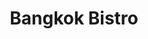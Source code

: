 ---
layout: place
title: "Bangkok Bistro"
permalink: /ohio/cincinnati/bangkok-bistro.html
stateAbbr: OH
stateName: Ohio
cityName: Cincinnati
place_id: ChIJ5WliN5-tQYgRtVOSoPjh5pE
photos:
  - name: >-
      places/ChIJ5WliN5-tQYgRtVOSoPjh5pE/photos/AeeoHcIT7MogFdAmmaiLDWJvGkJGdkffo2qGcVzDieovCu4lNNGT21XwJQciiWFzEkjVcrpt-mRNwo1T6HgTAcrAuHl14p_Okk4ONSfz7QO1E4DW59OKOAOlWGjnB7zMLCW3N48CTS1n3gTrVFCEWkb44WcVe6yZAZakYbn8eYfcyHs_hT5x2zTz7D7JMobNPkZFhZuC2WNwd4jekYClTQf0cSqLYT8_P79Uh1MYm-MQB6RN0IFF8JlIexSUvj3PtzksOS579Mobf75d0sFb-4nL7KGLPuWfjolDGrGSbZfhUDkh6ANvKYSpUsxAgu0-xTJD3rX6qj9vfhByGRYm2E6h08x9-buoqd9ZrUvkez88wGiO_GLjqHqUcZgxogDpucbkCAv1IJGdc30dmvAbDabdUBp8BYIBv_o0_wONplvVNicI01TY
    widthPx: 4032
    heightPx: 3024
    authorAttributions:
      - displayName: Amit Misra
        uri: https://maps.google.com/maps/contrib/112289534375510681067
        photoUri: >-
          https://lh3.googleusercontent.com/a/ACg8ocJJJ9KlDdTnSUKei-ewGb6Lps3fFA6msrvalS1loOmhMjoXAt9m=s100-p-k-no-mo
    flagContentUri: >-
      https://www.google.com/local/imagery/report/?cb_client=maps_api_places.places_api&image_key=!1e10!2sCIHM0ogKEICAgIC2irmYswE&hl=en-US
    googleMapsUri: >-
      https://www.google.com/maps/place//data=!3m4!1e2!3m2!1sCIHM0ogKEICAgIC2irmYswE!2e10!4m2!3m1!1s0x8841ad9f376269e5:0x91e6e1f8a09253b5
  - name: >-
      places/ChIJ5WliN5-tQYgRtVOSoPjh5pE/photos/AeeoHcJ8qNNVM11fnepR8TKtmxnRGJLpzzax-4StiPIkWmA4F9fohJg3ID1OXod6vgt0WXJNQg_mhyXuqeUxP0pcKtGtip3PxDxJWlzjS6-u-k-A_aeIF3GOQTIM19xVc27U2SKxGRgCK1gCucGR49OhUH8znGT8q7URYGVyvKGOmS3qzHGAZjsgZpeQQZDj0N4R6ynbrle5whfr38j8f6bdXUm_cWObmQaEYPrH3_CEzuhipS0itnRbPNvDTE_eOy1-PlaBJzTeraM7JO9cSrBgt8iqAj-wME3-zRQ6M7nuB8emFPXZXr2-6OXXSyE2POn7am7B825q7xb_83z3iNUizlZ0ygcp_B0vkHY1CmprJt7tIlKGm_rbLPtRW5NbcTdcT4L2e8SSY-h407ziye7QfnSw90Qz-a9O8QxIkTUoFFVOjS0t
    widthPx: 4000
    heightPx: 3000
    authorAttributions:
      - displayName: Hanbum Kim
        uri: https://maps.google.com/maps/contrib/113837369281102866555
        photoUri: >-
          https://lh3.googleusercontent.com/a-/ALV-UjWUeoT2nOzMiWlq2Xm_PrVPshjm53Q8GBwrkglKRQAb2aR0V4ycVw=s100-p-k-no-mo
    flagContentUri: >-
      https://www.google.com/local/imagery/report/?cb_client=maps_api_places.places_api&image_key=!1e10!2sCIHM0ogKEICAgICLh_ykmwE&hl=en-US
    googleMapsUri: >-
      https://www.google.com/maps/place//data=!3m4!1e2!3m2!1sCIHM0ogKEICAgICLh_ykmwE!2e10!4m2!3m1!1s0x8841ad9f376269e5:0x91e6e1f8a09253b5
  - name: >-
      places/ChIJ5WliN5-tQYgRtVOSoPjh5pE/photos/AeeoHcJiBGbvlS81sAOqxcswfVJVNsqe9mjvRQEGsUT6u2QQZP_Hf15xv4CAmTRLy5oLIwZGCYGYhzvOB3cGZeEm2kztTJIuGMbvYWKZLFcGlKcsUCyDIJKSmyf2p45bNc31R34nZAVbpRwymYVo-xZSAChnozUYc5bM1AvHljDLmQk6fIvFxZbzG4wgTB0XUIE--QnECPFZz68tGKq1PLCz9Zsg2_XWsNbmu-jmR2spAaFYjl8GAh8jhp44HgBGPNWpOcJh4k-LWcCtthNCai8N24HmfPbsYJ1rOiyLIosdoEhDGz03d7DGyAGoRFPPpwXFZnK_Z5yEviYRlSHBrJ4VIBZ3uocshId2oKhAaYSgfqPbOCkQ1MPrDoprDHSuutj2Pg3DbN92m_jneak6vHI_fuAQDnQyh4Jf1bIdQRuO0y3F_WYW
    widthPx: 2048
    heightPx: 1152
    authorAttributions:
      - displayName: Benjamin King
        uri: https://maps.google.com/maps/contrib/115145706152803179815
        photoUri: >-
          https://lh3.googleusercontent.com/a-/ALV-UjXvfQ4dBs4CH16fy8EJxhJzjiVQRZ8Ww88g6dqDwtpAuLRKsaOm2Q=s100-p-k-no-mo
    flagContentUri: >-
      https://www.google.com/local/imagery/report/?cb_client=maps_api_places.places_api&image_key=!1e10!2sCIHM0ogKEICAgIDGlYmKvQE&hl=en-US
    googleMapsUri: >-
      https://www.google.com/maps/place//data=!3m4!1e2!3m2!1sCIHM0ogKEICAgIDGlYmKvQE!2e10!4m2!3m1!1s0x8841ad9f376269e5:0x91e6e1f8a09253b5
  - name: >-
      places/ChIJ5WliN5-tQYgRtVOSoPjh5pE/photos/AeeoHcLSzxxtqq-fLY5ZbOSMnzZL1rZh4WQduAedCeMDC25i0wh6lddntf_sFZMxbngE2xoJDoa-FQr3ssobc-jjcIu3FRwFBCjSTKchlJMFmG6R0Y00ur7FE0U2ekilps0H-d6cEtmQu-9-8Rxy_CruQpY1FJNL59XXRQteNqt1TU_jD8HVjh_Ut5ninkU-P5MZ1ACWVMg11358vgS4vZjEJv1gpRPpduZYl8mdhrBsm8eJjI_fcp7UBs3HdGW0iSY45HGroR-q91ubirKETHMRWmb6hWLyxYvn0jpR4tBFUjyDnebhKY1h23yG2Ds87b6LC41nCW75SaqLVinB4Me3_VVRy-nix_FD5lx6Cd_yft8R7jyotJzyk7_DsYRl2_rLyZobC1oMw9WYYEDFSeWvrjnuW7W9kkMEbEe8ZlEtPFDrGh0
    widthPx: 4800
    heightPx: 3600
    authorAttributions:
      - displayName: Nina513
        uri: https://maps.google.com/maps/contrib/117715426530696063658
        photoUri: >-
          https://lh3.googleusercontent.com/a-/ALV-UjXL8EpFTh0BcBecSC9Fi9v4LXfDSsuOiLOBo8O7JrSFvlwHAe5C=s100-p-k-no-mo
    flagContentUri: >-
      https://www.google.com/local/imagery/report/?cb_client=maps_api_places.places_api&image_key=!1e10!2sCIHM0ogKEICAgICf3JTykwE&hl=en-US
    googleMapsUri: >-
      https://www.google.com/maps/place//data=!3m4!1e2!3m2!1sCIHM0ogKEICAgICf3JTykwE!2e10!4m2!3m1!1s0x8841ad9f376269e5:0x91e6e1f8a09253b5
  - name: >-
      places/ChIJ5WliN5-tQYgRtVOSoPjh5pE/photos/AeeoHcIvKQNS7UQA8Rd5H6_ijioo4EqbL8iWcmleDBo_UZa2eDwCiiG4pd-RbeJaZzCmniFLI-h2un-kBSlsRK_MF1tjhSMUAUUvpoycQgKj2zpnYAcjY3TxR8znhw9O-CPd26dkxh5tpV3_TPfdERpRYhLM9OkQAYpE6fmEaE8qBptZ-78XJqYCWIfJM6ALtDWLTozcudflOyORrsWvCi-7Jnm4W5RFLUpUEKyWGUTW5T8i5pFM5QtklsDk917VLQf7FPYce-ofGzonAZ5N683OVAF6HrJj2zd_Wa5BIifAasf6kifAhDFiUayjJnDAfY-n1JwbCkg7xO0lm0_ecpZNnl1l7tVQKdoE5jtH2dTShoNP69iWNyjc3QH-BcQlNZivzxHZLqy_fffcz6cNkIIQgwXUZ4zu90ukDR-guZgYDY9ajUEs
    widthPx: 4032
    heightPx: 3024
    authorAttributions:
      - displayName: Andrew Thompson
        uri: https://maps.google.com/maps/contrib/109352671651861603332
        photoUri: >-
          https://lh3.googleusercontent.com/a-/ALV-UjVcwlfZgRUa-XgavV-8ulHLciwoRce3kdSp9iFqgXUdJmC6qUQP4A=s100-p-k-no-mo
    flagContentUri: >-
      https://www.google.com/local/imagery/report/?cb_client=maps_api_places.places_api&image_key=!1e10!2sCIHM0ogKEICAgIDW1ouilAE&hl=en-US
    googleMapsUri: >-
      https://www.google.com/maps/place//data=!3m4!1e2!3m2!1sCIHM0ogKEICAgIDW1ouilAE!2e10!4m2!3m1!1s0x8841ad9f376269e5:0x91e6e1f8a09253b5
  - name: >-
      places/ChIJ5WliN5-tQYgRtVOSoPjh5pE/photos/AeeoHcKWhEJqRwaNEfwBToaL_np60w4dwJyV5zu7mwooB9YIM3ykwboZaMcAAANWc_Rz3dph8dzaEaZAUfaRUiR2Zt5vrPkBUCCubbCeuuse1IL9N8rsyK4k26ufWjujbVScsCha17sxwkOTdwYs8HwSHaXJwxEM_PTLAin5SXh1JVQHDT5kE83z1uGYRgtZzEitJdHL5GnsYZ2AiD2xF-beYhkWHyArDyNWm0eHVnhxxQnwTxVPe4Q-b4cDZMmJJQnz0DJRpJ8ZOJd2JXB8ZVLfuIudvWk0QKXx8-s4ztni94HOBiKI49f-SsrUsKYyrRE6v41zcDy5B9o8jgS8VdZofh6iJCT4ggz9b9_h-5NjGwiZJj4wHK2MYyose8_9IT8X6jWIJnIQLVqJicZW6PWtEC9UCt2uBDlkSAcYH1Je52YXn7Vp
    widthPx: 4080
    heightPx: 3072
    authorAttributions:
      - displayName: Vijay Chettiar
        uri: https://maps.google.com/maps/contrib/114395895636056911550
        photoUri: >-
          https://lh3.googleusercontent.com/a-/ALV-UjUrD1xIfuBIcbUOaoX3UwOh1xbkgcpvXsUUwplC6MQu0I-80hQd=s100-p-k-no-mo
    flagContentUri: >-
      https://www.google.com/local/imagery/report/?cb_client=maps_api_places.places_api&image_key=!1e10!2sCIHM0ogKEICAgICvqtyxtQE&hl=en-US
    googleMapsUri: >-
      https://www.google.com/maps/place//data=!3m4!1e2!3m2!1sCIHM0ogKEICAgICvqtyxtQE!2e10!4m2!3m1!1s0x8841ad9f376269e5:0x91e6e1f8a09253b5
  - name: >-
      places/ChIJ5WliN5-tQYgRtVOSoPjh5pE/photos/AeeoHcIFJ6qs3K5h614RrRsUyQ6nQ-XGDKUp8JcujGuzu7beRW57Fy-IffFlUplIAFtJ6maT4fC2LSkljBJqZ68S22rhN4VjMdm9WNffkGYvWs6OU9MWmVfAA7Nxobn192A0Vbes48VEfQAM0Nvyoljk5felge4ehNoi8yknQHBqL-ZgcxSy20t4TOlYSs1-1gpyFdJSY8xM43pW7ytvRW4cgGyv4OIlbPqTUtqaRaS3Tvpg62VPutRo1sGghT4AwE2U3UdFSVmXet3Wk4TciE3iryQPvI_wof9-jdy4xFG2QxLfQsYZYKTclJkTSgBdDTou0_u0gHhyZmPmMn1VT_Y2uePzlI_poVaslhsoVMWUycLlm-omkYhOpv54_ctAW71t5AChmPkKf8KYvpGoUp-mlfcRstijjOhzkyGT8d5y2bzAkbM
    widthPx: 4032
    heightPx: 3024
    authorAttributions:
      - displayName: Benjapol Piyawanichpong
        uri: https://maps.google.com/maps/contrib/112029714240132197522
        photoUri: >-
          https://lh3.googleusercontent.com/a-/ALV-UjUHwdJHpmqg5grkVSjHKdZC-c3WBznWXeEo0Xb50nUc0B84lO7H=s100-p-k-no-mo
    flagContentUri: >-
      https://www.google.com/local/imagery/report/?cb_client=maps_api_places.places_api&image_key=!1e10!2sCIHM0ogKEICAgICU3--khAE&hl=en-US
    googleMapsUri: >-
      https://www.google.com/maps/place//data=!3m4!1e2!3m2!1sCIHM0ogKEICAgICU3--khAE!2e10!4m2!3m1!1s0x8841ad9f376269e5:0x91e6e1f8a09253b5
  - name: >-
      places/ChIJ5WliN5-tQYgRtVOSoPjh5pE/photos/AeeoHcLp4caZXuhujA3RbTY0WJybN_RVd_AVaoJJ29FFtkfVbvmjoOmxM63ld4wCt131IePUVz2jdxhg378S61YGzsz3WyVQLonnQGkSK2PupiDAQnkzl5-6PlOGkWSQlQQhpgg1y0-De_jtZclbuX7QlMs0ontFLibm-AUSz0sv65S2lOPIf_jt91J6wVB1OLGc-433ilpmJ1LTKIOo-zkOKmSnG9YukknHWGmC3mlf7O4BAjjQ1br365Xj0vJMePAzVQdhJr99g4WsAsCwo--zDtfdMNQ7BnWgmi4xsf3UN6g_ob11gBHZGx4_7ofqAqI6yePh2sPTEYHXU5TSQv8k6-yRZS-GePHLR7UQOcfoB-H_Gx3qauRJPPC66txe1R9mrjdNQSxbKX0e7-DK1EFhnVB4jV49yyauVyfIVMgsiytlZsG7
    widthPx: 2990
    heightPx: 1804
    authorAttributions:
      - displayName: Beau
        uri: https://maps.google.com/maps/contrib/106352356834828418235
        photoUri: >-
          https://lh3.googleusercontent.com/a-/ALV-UjX5fjQSYmBOHulC_faakjGl3fDkS-QI7Y_hKgPT6URZoJvWdl5Gxw=s100-p-k-no-mo
    flagContentUri: >-
      https://www.google.com/local/imagery/report/?cb_client=maps_api_places.places_api&image_key=!1e10!2sCIHM0ogKEICAgICBuc_eugE&hl=en-US
    googleMapsUri: >-
      https://www.google.com/maps/place//data=!3m4!1e2!3m2!1sCIHM0ogKEICAgICBuc_eugE!2e10!4m2!3m1!1s0x8841ad9f376269e5:0x91e6e1f8a09253b5
  - name: >-
      places/ChIJ5WliN5-tQYgRtVOSoPjh5pE/photos/AeeoHcII6Aeq8PxPCpxhGriCvcRYOnWut42H8Nra24fdgb5CROvAKlCQHoD5W2GG4K9vlJqO-5R1pIYwhKVBLlNkuddvhhiKVJrPX_PmY8qc6rnRr2ffL6siTH_yfoB8iNS9MpJt--dgjnmVLNjph6nMSj9yza87gxiMSvsF4ipZGfY-YOAtAwVXWOmSELd6nNWLzyeFpd5o--DETL_pbOWlciRzoQUuIW8KOm4sr0Z60W7DiL7It5LtnKLQFoB_BH9FF_RlNgHa4JZRPjovTOyaQ1UIL201Fs0hzFEfBO-wD0yet2fCQt0kZnAT53Nr-XjSTqI2CG82_skaum1zQlo9ow3IBJmEX9uyMZ7RhjKuCMicFlMwdqDBo4I0v66vJ7rwxDi0OgUpxhhDsHbVS4ZpUwf8d64EEbV8pvRDRIjp_sLVbv0
    widthPx: 4608
    heightPx: 3456
    authorAttributions:
      - displayName: Benjapol Piyawanichpong
        uri: https://maps.google.com/maps/contrib/112029714240132197522
        photoUri: >-
          https://lh3.googleusercontent.com/a-/ALV-UjUHwdJHpmqg5grkVSjHKdZC-c3WBznWXeEo0Xb50nUc0B84lO7H=s100-p-k-no-mo
    flagContentUri: >-
      https://www.google.com/local/imagery/report/?cb_client=maps_api_places.places_api&image_key=!1e10!2sCIHM0ogKEICAgICU3--q_gE&hl=en-US
    googleMapsUri: >-
      https://www.google.com/maps/place//data=!3m4!1e2!3m2!1sCIHM0ogKEICAgICU3--q_gE!2e10!4m2!3m1!1s0x8841ad9f376269e5:0x91e6e1f8a09253b5
  - name: >-
      places/ChIJ5WliN5-tQYgRtVOSoPjh5pE/photos/AeeoHcJUBbZK_vxyQ0PS2OXR6BKfrJk1Hm3Ecp6uYqUFp1wvJ1eZjcVRY_-IbrttKi7gEfqO7F2eiLeOq1zJ8Amh3upb3I3sAyMfGO53eK4Glzo-6WdKhvoiLsYcjvHRLDdOSDn7-HcXD1BMNWHnzE6zvk43alLp3mUeCW0TOhtliSXDY8HN12QhZE6tiY7eofnYtE53ArthiRpOlp7L0s-eVWnRDbrxhtG4_D5GQ5Dv7BewJ6covQBVMb3wuZZm06AD3lbFkTuAAFRLsbYc21Y5aSMRKs2MdktCHnNm5-CyCWJAWPHvKE2KEEVwCwb1fddRJKmmreityM_g4Hep92T7wlDKdFXXTLEG6BZatoEMrWdGN_8NQzxS1glF-iPzQoVt1ypMtIPeLNtiQA4EjFnALghDw2wlgS1CM5aORVbqk58asg
    widthPx: 2160
    heightPx: 3840
    authorAttributions:
      - displayName: Brian Martin
        uri: https://maps.google.com/maps/contrib/113477974229983455849
        photoUri: >-
          https://lh3.googleusercontent.com/a-/ALV-UjVzKuek3Ailfe6HMSXC_L0sZJjwXEvEnOrwoapKBJKwmWpYzn4=s100-p-k-no-mo
    flagContentUri: >-
      https://www.google.com/local/imagery/report/?cb_client=maps_api_places.places_api&image_key=!1e10!2sCIHM0ogKEICAgIDE1eyyIA&hl=en-US
    googleMapsUri: >-
      https://www.google.com/maps/place//data=!3m4!1e2!3m2!1sCIHM0ogKEICAgIDE1eyyIA!2e10!4m2!3m1!1s0x8841ad9f376269e5:0x91e6e1f8a09253b5
address: 3506 Erie Ave, Cincinnati, OH 45208, USA
street: 3506 Erie Ave
city: Cincinnati
state: OH
zip: '45208'
country: USA
neighborhood: Hyde Park
latitude: '39.141259'
longitude: '-84.418880'
accessibility_options:
  wheelchairAccessibleParking: true
  wheelchairAccessibleEntrance: true
  wheelchairAccessibleRestroom: true
  wheelchairAccessibleSeating: true
business_status: OPERATIONAL
name: Bangkok Bistro
google_maps_links:
  directionsUri: >-
    https://www.google.com/maps/dir//''/data=!4m7!4m6!1m1!4e2!1m2!1m1!1s0x8841ad9f376269e5:0x91e6e1f8a09253b5!3e0
  placeUri: https://maps.google.com/?cid=10513338838105084853
  writeAReviewUri: >-
    https://www.google.com/maps/place//data=!4m3!3m2!1s0x8841ad9f376269e5:0x91e6e1f8a09253b5!12e1
  reviewsUri: >-
    https://www.google.com/maps/place//data=!4m4!3m3!1s0x8841ad9f376269e5:0x91e6e1f8a09253b5!9m1!1b1
  photosUri: >-
    https://www.google.com/maps/place//data=!4m3!3m2!1s0x8841ad9f376269e5:0x91e6e1f8a09253b5!10e5
primary_type: Thai Restaurant
opening_hours:
  regular: null
  current: null
secondary_opening_hours:
  regular:
    weekdayDescriptions: null
    type: null
  current:
    weekdayDescriptions: null
    type: null
phone: (513) 871-0707
price_level: PRICE_LEVEL_MODERATE
price_range: $10 &ndash; $20
rating: '4.5'
rating_count: 314
website: http://www.bkkhydepark.com/
description: >-
  Casual eatery fixing up hearty noodle, sushi, tempura & curry dishes for
  dine-in or takeout.
reviews:
  - name: >-
      places/ChIJ5WliN5-tQYgRtVOSoPjh5pE/reviews/ChZDSUhNMG9nS0VJQ0FnSURuczlYeWN3EAE
    relativePublishTimeDescription: 6 months ago
    rating: 5
    text:
      text: >-
        I absolutely loved this place. Yan was amazing she recommended good
        options. We started off with sake drink which was pretty smooth and
        nice. Then we tried sushi, spring rolls and the fried rice. Everything
        was amazing. Will definitely visit again. Had a wonderful night!
      languageCode: en
    originalText:
      text: >-
        I absolutely loved this place. Yan was amazing she recommended good
        options. We started off with sake drink which was pretty smooth and
        nice. Then we tried sushi, spring rolls and the fried rice. Everything
        was amazing. Will definitely visit again. Had a wonderful night!
      languageCode: en
    authorAttribution:
      displayName: Trishika Reddy
      uri: https://www.google.com/maps/contrib/116148315924701371747/reviews
      photoUri: >-
        https://lh3.googleusercontent.com/a-/ALV-UjUMvFOnNyJFYlswvZTkoNOdHUcSead828WhfKkflGtkRLgJ77xzTg=s128-c0x00000000-cc-rp-mo-ba5
    publishTime: '2024-10-09T20:13:25.245733Z'
    flagContentUri: >-
      https://www.google.com/local/review/rap/report?postId=ChZDSUhNMG9nS0VJQ0FnSURuczlYeWN3EAE&d=17924085&t=1
    googleMapsUri: >-
      https://www.google.com/maps/reviews/data=!4m6!14m5!1m4!2m3!1sChZDSUhNMG9nS0VJQ0FnSURuczlYeWN3EAE!2m1!1s0x8841ad9f376269e5:0x91e6e1f8a09253b5
  - name: >-
      places/ChIJ5WliN5-tQYgRtVOSoPjh5pE/reviews/ChZDSUhNMG9nS0VJQ0FnSUN2cXFMb1B3EAE
    relativePublishTimeDescription: 4 months ago
    rating: 5
    text:
      text: >-
        Several years ago when we lived closer to the Hyde Park area, we were
        regulars here. We visited today after so long and found that the food
        tasted the same like it did back then. Loved the Singapore Street
        Noodles and Drunken Noodles. The sushi was not as great as their food
        is. Highly recommend this place if you are looking for Thai food in town
      languageCode: en
    originalText:
      text: >-
        Several years ago when we lived closer to the Hyde Park area, we were
        regulars here. We visited today after so long and found that the food
        tasted the same like it did back then. Loved the Singapore Street
        Noodles and Drunken Noodles. The sushi was not as great as their food
        is. Highly recommend this place if you are looking for Thai food in town
      languageCode: en
    authorAttribution:
      displayName: Vijay Chettiar
      uri: https://www.google.com/maps/contrib/114395895636056911550/reviews
      photoUri: >-
        https://lh3.googleusercontent.com/a-/ALV-UjUrD1xIfuBIcbUOaoX3UwOh1xbkgcpvXsUUwplC6MQu0I-80hQd=s128-c0x00000000-cc-rp-mo-ba5
    publishTime: '2024-12-10T02:01:49.459114Z'
    flagContentUri: >-
      https://www.google.com/local/review/rap/report?postId=ChZDSUhNMG9nS0VJQ0FnSUN2cXFMb1B3EAE&d=17924085&t=1
    googleMapsUri: >-
      https://www.google.com/maps/reviews/data=!4m6!14m5!1m4!2m3!1sChZDSUhNMG9nS0VJQ0FnSUN2cXFMb1B3EAE!2m1!1s0x8841ad9f376269e5:0x91e6e1f8a09253b5
  - name: >-
      places/ChIJ5WliN5-tQYgRtVOSoPjh5pE/reviews/ChdDSUhNMG9nS0VJQ0FnSURRc2NfTWtRRRAB
    relativePublishTimeDescription: 3 months ago
    rating: 5
    text:
      text: >-
        When their sister restaurant, Thai Cafe, closed in Clifton a few years
        ago, I was informed that this restaurant was owned by the same family. 
        Hate to have to travel so far for Thai, but it is certainly worth it. 
        Everything I used to order is on their menu and the quality is
        identical.  Excellent food.
      languageCode: en
    originalText:
      text: >-
        When their sister restaurant, Thai Cafe, closed in Clifton a few years
        ago, I was informed that this restaurant was owned by the same family. 
        Hate to have to travel so far for Thai, but it is certainly worth it. 
        Everything I used to order is on their menu and the quality is
        identical.  Excellent food.
      languageCode: en
    authorAttribution:
      displayName: Nina513
      uri: https://www.google.com/maps/contrib/117715426530696063658/reviews
      photoUri: >-
        https://lh3.googleusercontent.com/a-/ALV-UjXL8EpFTh0BcBecSC9Fi9v4LXfDSsuOiLOBo8O7JrSFvlwHAe5C=s128-c0x00000000-cc-rp-mo-ba4
    publishTime: '2024-12-31T07:11:58.825152Z'
    flagContentUri: >-
      https://www.google.com/local/review/rap/report?postId=ChdDSUhNMG9nS0VJQ0FnSURRc2NfTWtRRRAB&d=17924085&t=1
    googleMapsUri: >-
      https://www.google.com/maps/reviews/data=!4m6!14m5!1m4!2m3!1sChdDSUhNMG9nS0VJQ0FnSURRc2NfTWtRRRAB!2m1!1s0x8841ad9f376269e5:0x91e6e1f8a09253b5
  - name: >-
      places/ChIJ5WliN5-tQYgRtVOSoPjh5pE/reviews/ChZDSUhNMG9nS0VJQ0FnSUNMaF95a2F3EAE
    relativePublishTimeDescription: 9 months ago
    rating: 5
    text:
      text: >-
        We walked in here expecting nothing but the service, interior, and food
        were all incredible! The duck was seared perfectly and tom yum fried
        rice (first time trying since it's usually tom yum soup) was so good.
        The green chili curry with noodles was so creamy and went so well with
        salmon. If you want to eat healthy but also have a wholesome meal, I'd
        recommend this place! They also have a designated parking spot in the
        back! Parking in this area is difficult but this restaurant provides
        parking which will help me decide where I'd get my Thai crave! The
        waiter was so kind and gentle and even suggested the curry to us.
      languageCode: en
    originalText:
      text: >-
        We walked in here expecting nothing but the service, interior, and food
        were all incredible! The duck was seared perfectly and tom yum fried
        rice (first time trying since it's usually tom yum soup) was so good.
        The green chili curry with noodles was so creamy and went so well with
        salmon. If you want to eat healthy but also have a wholesome meal, I'd
        recommend this place! They also have a designated parking spot in the
        back! Parking in this area is difficult but this restaurant provides
        parking which will help me decide where I'd get my Thai crave! The
        waiter was so kind and gentle and even suggested the curry to us.
      languageCode: en
    authorAttribution:
      displayName: Hanbum Kim
      uri: https://www.google.com/maps/contrib/113837369281102866555/reviews
      photoUri: >-
        https://lh3.googleusercontent.com/a-/ALV-UjWUeoT2nOzMiWlq2Xm_PrVPshjm53Q8GBwrkglKRQAb2aR0V4ycVw=s128-c0x00000000-cc-rp-mo-ba5
    publishTime: '2024-06-23T14:39:04.252488Z'
    flagContentUri: >-
      https://www.google.com/local/review/rap/report?postId=ChZDSUhNMG9nS0VJQ0FnSUNMaF95a2F3EAE&d=17924085&t=1
    googleMapsUri: >-
      https://www.google.com/maps/reviews/data=!4m6!14m5!1m4!2m3!1sChZDSUhNMG9nS0VJQ0FnSUNMaF95a2F3EAE!2m1!1s0x8841ad9f376269e5:0x91e6e1f8a09253b5
  - name: >-
      places/ChIJ5WliN5-tQYgRtVOSoPjh5pE/reviews/ChZDSUhNMG9nS0VJQ0FnSURPNTR5dWNBEAE
    relativePublishTimeDescription: 2 years ago
    rating: 5
    text:
      text: >-
        Had the Whatever and my friend had the Bistro Noodles.  Both were tasty
        and the heat levels were good.  The Whatever tasted like the inside of a
        lettuce wrap with rice and egg.  Kyle was a entertaining server... Just
        tell him what you feeling like food wise and he will get you something
        good.
      languageCode: en
    originalText:
      text: >-
        Had the Whatever and my friend had the Bistro Noodles.  Both were tasty
        and the heat levels were good.  The Whatever tasted like the inside of a
        lettuce wrap with rice and egg.  Kyle was a entertaining server... Just
        tell him what you feeling like food wise and he will get you something
        good.
      languageCode: en
    authorAttribution:
      displayName: JP S (JP)
      uri: https://www.google.com/maps/contrib/115959874706742218721/reviews
      photoUri: >-
        https://lh3.googleusercontent.com/a-/ALV-UjVbptwFp3c-19g3vDYc10fmkGey7Ku4ERMfWD8yLmLhmVGRBJH3dQ=s128-c0x00000000-cc-rp-mo-ba4
    publishTime: '2022-07-16T01:16:03.759429Z'
    flagContentUri: >-
      https://www.google.com/local/review/rap/report?postId=ChZDSUhNMG9nS0VJQ0FnSURPNTR5dWNBEAE&d=17924085&t=1
    googleMapsUri: >-
      https://www.google.com/maps/reviews/data=!4m6!14m5!1m4!2m3!1sChZDSUhNMG9nS0VJQ0FnSURPNTR5dWNBEAE!2m1!1s0x8841ad9f376269e5:0x91e6e1f8a09253b5
parking_options:
  freeParkingLot: true
  valetParking: false
payment_options:
  acceptsCreditCards: true
  acceptsDebitCards: true
  acceptsCashOnly: false
  acceptsNfc: true
allow_dogs: null
curbside_pickup: null
delivery: true
dine_in: true
good_for_children: true
good_for_groups: true
good_for_sports: false
live_music: false
menu_for_children: true
outdoor_seating: true
reservable: true
restroom: true
serves_beer: true
serves_breakfast: false
serves_brunch: false
serves_cocktails: true
serves_coffee: true
serves_dinner: true
serves_dessert: true
serves_lunch: true
serves_vegetarian_food: true
serves_wine: true
takeout: true

---